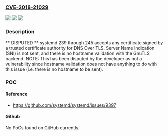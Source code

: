 ### [CVE-2018-21029](https://cve.mitre.org/cgi-bin/cvename.cgi?name=CVE-2018-21029)
![](https://img.shields.io/static/v1?label=Product&message=n%2Fa&color=blue)
![](https://img.shields.io/static/v1?label=Version&message=n%2Fa&color=blue)
![](https://img.shields.io/static/v1?label=Vulnerability&message=n%2Fa&color=brighgreen)

### Description

** DISPUTED ** systemd 239 through 245 accepts any certificate signed by a trusted certificate authority for DNS Over TLS. Server Name Indication (SNI) is not sent, and there is no hostname validation with the GnuTLS backend. NOTE: This has been disputed by the developer as not a vulnerability since hostname validation does not have anything to do with this issue (i.e. there is no hostname to be sent).

### POC

#### Reference
- https://github.com/systemd/systemd/issues/9397

#### Github
No PoCs found on GitHub currently.

